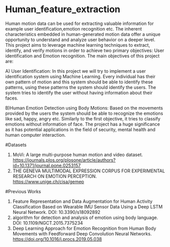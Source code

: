 # Human_feature_extraction
Human motion data can be used for extracting valuable information for example user identification,emotion recognition etc. The inherent characteristics embedded in human-generated motion data offer a unique opportunity to understand and analyze user behavior on a deeper level. This project aims to leverage machine learning techniques to extract, identify, and verify motions in order to achieve two primary objectives: User identification and Emotion recognition. The main objectives of this project are: 

A) User Identification: In this project we will try to implement a user identification system using Machine Learning. Every individual has their own pattern of motion and this system should be able to identify these patterns, using these patterns the system should identify the users. The system tries to identify the user without having information about their faces. 

B)Human Emotion Detection using Body Motions: Based on the movements provided by the users the system should be able to recognize the emotions like sad, happy, angry etc. Similarly to the first objective, it tries to classify emotions without information of face. The project has a huge significance as it has potential applications in the field of security, mental health and human computer interaction.


#Datasets
1) MoVi: A large multi-purpose human motion and video dataset. https://journals.plos.org/plosone/article/authors?id=10.1371/journal.pone.0253157
2) THE GENEVA MULTIMODAL EXPRESSION CORPUS FOR EXPERIMENTAL RESEARCH ON EMOTION PERCEPTION. https://www.unige.ch/cisa/gemep

#Previous Works 
1) Feature Representation and Data Augmentation for Human Activity Classification Based on Wearable IMU Sensor Data Using a Deep LSTM Neural Network. DOI: 10.3390/s18092892
2) algorithm for detection and analysis of emotion using body language. DOI: 10.1109/NGCT.2015.7375234
3) Deep Learning Approach for Emotion Recognition from Human Body Movements with Feedforward Deep Convolution Neural Networks. https://doi.org/10.1016/j.procs.2019.05.038


